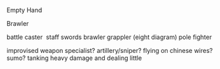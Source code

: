 



Empty Hand

Brawler


battle caster 
staff
swords
brawler
grappler
(eight diagram) pole fighter



improvised weapon specialist?
artillery/sniper?
flying on chinese wires?
sumo?
tanking heavy damage and dealing little


